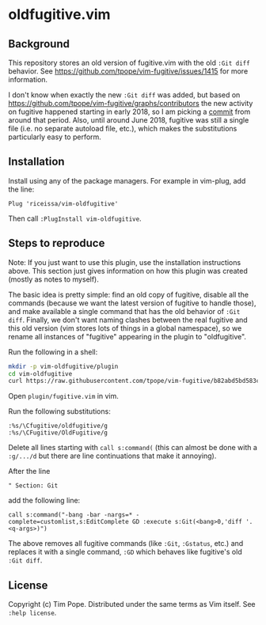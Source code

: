 # oldfugitive.vim

## Background

This repository stores an old version of fugitive.vim with the old `:Git diff`
behavior. See https://github.com/tpope/vim-fugitive/issues/1415 for more
information.

I don't know when exactly the new `:Git diff` was added, but based on
https://github.com/tpope/vim-fugitive/graphs/contributors the new activity on
fugitive happened starting in early 2018, so I am picking a
[commit](https://github.com/tpope/vim-fugitive/tree/b82abd5bd583cfb90be63ae12adc36a84577bd45)
from around that period. Also, until around June 2018, fugitive was still a
single file (i.e. no separate autoload file, etc.), which makes the
substitutions particularly easy to perform.

## Installation

Install using any of the package managers. For example in vim-plug, add the line:

```
Plug 'riceissa/vim-oldfugitive'
```

Then call `:PlugInstall vim-oldfugitive`.

## Steps to reproduce

Note: If you just want to use this plugin, use the installation instructions
above. This section just gives information on how this plugin was created
(mostly as notes to myself).

The basic idea is pretty simple: find an old copy of fugitive, disable all the
commands (because we want the latest version of fugitive to handle those), and
make available a single command that has the old behavior of `:Git diff`.
Finally, we don't want naming clashes between the real fugitive and this old
version (vim stores lots of things in a global namespace), so we rename all
instances of "fugitive" appearing in the plugin to "oldfugitive".

Run the following in a shell:

```bash
mkdir -p vim-oldfugitive/plugin
cd vim-oldfugitive
curl https://raw.githubusercontent.com/tpope/vim-fugitive/b82abd5bd583cfb90be63ae12adc36a84577bd45/plugin/fugitive.vim > plugin/oldfugitive.vim
```

Open `plugin/fugitive.vim` in vim.

Run the following substitutions:

```vim
:%s/\Cfugitive/oldfugitive/g
:%s/\CFugitive/OldFugitive/g
```

Delete all lines starting with `call s:command(` (this can almost be done with
a `:g/.../d` but there are line continuations that make it annoying).

After the line

```
" Section: Git
```

add the following line:

```
call s:command("-bang -bar -nargs=* -complete=customlist,s:EditComplete GD :execute s:Git(<bang>0,'diff '.<q-args>)")
```

The above removes all fugitive commands (like `:Git`, `:Gstatus`, etc.) and
replaces it with a single command, `:GD` which behaves like fugitive's old
`:Git diff`.

## License

Copyright (c) Tim Pope.  Distributed under the same terms as Vim itself.
See `:help license`.
